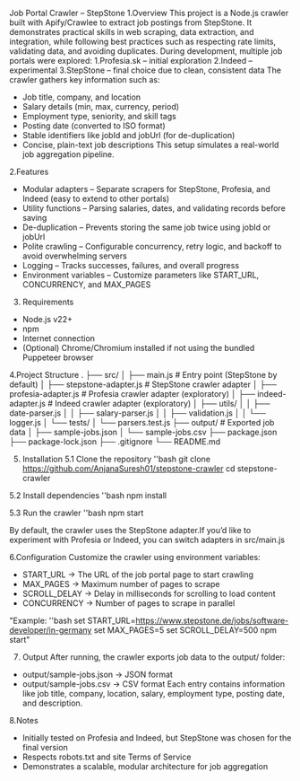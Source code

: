 Job Portal Crawler – StepStone
1.Overview
This project is a Node.js crawler built with Apify/Crawlee to extract job postings from StepStone. It demonstrates practical skills in web scraping, data extraction, and integration, while following best practices such as respecting rate limits, validating data, and avoiding duplicates.
During development, multiple job portals were explored:
1.Profesia.sk – initial exploration
2.Indeed – experimental
3.StepStone – final choice due to clean, consistent data
The crawler gathers key information such as:
- Job title, company, and location
- Salary details (min, max, currency, period)
- Employment type, seniority, and skill tags
- Posting date (converted to ISO format)
- Stable identifiers like jobId and jobUrl (for de-duplication)
- Concise, plain-text job descriptions
This setup simulates a real-world job aggregation pipeline.

2.Features
- Modular adapters – Separate scrapers for StepStone, Profesia, and Indeed (easy to extend to other portals)
- Utility functions – Parsing salaries, dates, and validating records before saving
- De-duplication – Prevents storing the same job twice using jobId or jobUrl
- Polite crawling – Configurable concurrency, retry logic, and backoff to avoid overwhelming servers
- Logging – Tracks successes, failures, and overall progress
- Environment variables – Customize parameters like START_URL, CONCURRENCY, and MAX_PAGES

3. Requirements
- Node.js v22+
- npm
- Internet connection
- (Optional) Chrome/Chromium installed if not using the bundled Puppeteer browser

4.Project Structure
.
├── src/
│   ├── main.js               # Entry point (StepStone by default)
│   ├── stepstone-adapter.js  # StepStone crawler adapter
│   ├── profesia-adapter.js   # Profesia crawler adapter (exploratory)
│   ├── indeed-adapter.js     # Indeed crawler adapter (exploratory)
│   ├── utils/
│   │   ├── date-parser.js
│   │   ├── salary-parser.js
│   │   ├── validation.js
│   │   └── logger.js
│   └── tests/
│       └── parsers.test.js
├── output/                   # Exported job data
│   ├── sample-jobs.json
│   └── sample-jobs.csv
├── package.json
├── package-lock.json
├── .gitignore
└── README.md

5. Installation
 5.1 Clone the repository
 ''bash
 git clone https://github.com/AnjanaSuresh01/stepstone-crawler
 cd stepstone-crawler

 5.2 Install dependencies
 ''bash
 npm install

 5.3 Run the crawler
 ''bash
 npm start

By default, the crawler uses the StepStone adapter.If you’d like to experiment with Profesia or Indeed, you can switch adapters in src/main.js

6.Configuration
Customize the crawler using environment variables:
- START_URL → The URL of the job portal page to start crawling
- MAX_PAGES → Maximum number of pages to scrape
- SCROLL_DELAY → Delay in milliseconds for scrolling to load content
- CONCURRENCY → Number of pages to scrape in parallel

"Example:
 ''bash
 set START_URL=https://www.stepstone.de/jobs/software-developer/in-germany
 set MAX_PAGES=5
 set SCROLL_DELAY=500
 npm start"

7. Output
After running, the crawler exports job data to the output/ folder:
- output/sample-jobs.json → JSON format
- output/sample-jobs.csv → CSV format
Each entry contains information like job title, company, location, salary, employment type, posting date, and description.

8.Notes
- Initially tested on Profesia and Indeed, but StepStone was chosen for the final version
- Respects robots.txt and site Terms of Service
- Demonstrates a scalable, modular architecture for job aggregation





